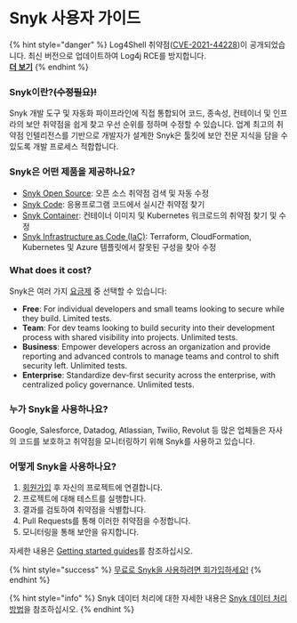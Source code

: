 # Snyk 사용자 가이드

{% hint style="danger" %}
Log4Shell 취약점([CVE-2021-44228](https://security.snyk.io/vuln/SNYK-JAVA-ORGAPACHELOGGINGLOG4J-2314720))이 공개되었습니다. 최신 버전으로 업데이트하여 Log4j RCE를 방지합니다.\
[**더 보기**](https://snyk.io/blog/log4j-rce-log4shell-vulnerability-cve-2021-4428/)
{% endhint %}

### **Snyk**이란?~~(수정필요)!~~

Snyk 개발 도구 및 자동화 파이프라인에 직접 통합되어 코드, 종속성, 컨테이너 및 인프라의 보안 취약점을 쉽게 찾고 우선 순위를 정하며 수정할 수 있습니다. 업계 최고의 취약점 인텔리전스를 기반으로 개발자가 설계한 Snyk은 툴킷에 보안 전문 지식을 담을 수 있도록 개발 프로세스 적합합니다.

### Snyk은 어떤 제품을 제공하나요?

* [Snyk Open Source](https://snyk.io/product/open-source-security-management/): 오픈 소스 취약점 검색 및 자동 수정
* [Snyk Code](https://snyk.io/product/snyk-code/): 응용프로그램 코드에서 실시간 취약점 찾기
* [Snyk Container](https://snyk.io/product/container-vulnerability-management/): 컨테이너 이미지 및 Kubernetes 워크로드의 취약점 찾기 및 수정
* [Snyk Infrastructure as Code (IaC)](https://snyk.io/product/infrastructure-as-code-security/): Terraform, CloudFormation, Kubernetes 및 Azure 템플릿에서 잘못된 구성을 찾아 수정

### **What does it cost?**

Snyk은 여러 가지 [요금제](https://snyk.io/plans/) 중 선택할 수 있습니다:

* **Free**: For individual developers and small teams looking to secure while they build. Limited tests.
* **Team**: For dev teams looking to build security into their development process with shared visibility into projects. Unlimited tests.
* **Business**: Empower developers across an organization and provide reporting and advanced controls to manage teams and control to shift security left. Unlimited tests.
* **Enterprise**: Standardize dev-first security across the enterprise, with centralized policy governance. Unlimited tests.

### 누가 Snyk을 사용하나요?

Google, Salesforce, Datadog, Atlassian, Twilio, Revolut 등 많은 업체들은 자사의 코드를 보호하고 취약점을 모니터링하기 위해 Snyk를 사용하고 있습니다.

### 어떻게 Snyk을 사용하나요?

1. [회원가입](https://snyk.io/login?cta=sign-up\&loc=nav\&page=support\_docs\_page) 후 자신의 프로젝트에 연결합니다.
2. 프로젝트에 대해 테스트를 실행합니다.
3. 결과를 검토하여 취약점을 식별합니다.
4. Pull Requests를 통해 이러한 취약점을 수정합니다.
5. 모니터링을 통해 보안을 유지합니다.

자세한 내용은 [Getting started guides](https://docs.snyk.io/getting-started)를 참조하십시오.

{% hint style="success" %}
[무료로 Snyk을 사용하려면 회가입하세요!](https://snyk.io/login?cta=sign-up\&loc=nav\&page=support\_docs\_page)
{% endhint %}

{% hint style="info" %}
Snyk 데이터 처리에 대한 자세한 내용은 [Snyk 데이터 처리 방법](more-info/how-snyk-handles-your-data.md)을 참조하십시오.
{% endhint %}

